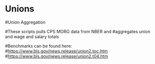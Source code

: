 # Unions
#Union Aggregation

#These scripts pulls CPS MORG data from NBER and 
#aggregates union and wage and salary totals

#Benchmarks can be found here:
#https://www.bls.gov/news.release/union2.toc.htm
#https://www.bls.gov/news.release/union2.t04.htm